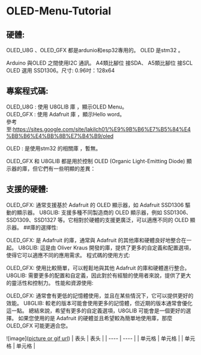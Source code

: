 # OLED-Menu-Tutorial

## 硬體:
OLED_U8G 、OLED_GFX 都是ardunio和esp32專用的。
OLED 是stm32 。

Arduino 與OLED 之間使用I2C 通訊。
A4類比腳位 接SDA、 A5類比腳位 接SCL
OLED 選用 SSD1306。尺寸:   0.96吋：128x64

## 專案程式碼:
OLED_U8G : 使用 U8GLIB 庫  ，顯示OLED Menu。  
OLED_GFX : 使用 Adafruit 庫  ，顯示Hello word。  
參考至:https://sites.google.com/site/lakilch01/%E9%9B%B6%E7%B5%84%E4%BB%B6%E4%BB%8B%E7%B4%B9/oled


OLED : 是使用stm32 的相關庫  ，暫無。

OLED_GFX 和 U8GLIB 都是用於控制 OLED (Organic Light-Emitting Diode) 顯示器的庫，但它們有一些明顯的差異：

## 支援的硬體:

OLED_GFX: 通常支援基於 Adafruit 的 OLED 顯示器，如 Adafruit SSD1306 驅動的顯示器。
U8GLIB: 支援多種不同製造商的 OLED 顯示器，例如 SSD1306、SSD1309、SSD1327 等。它相對於硬體的支援更廣泛，可以適應不同的 OLED 顯示器。
##庫的選擇性:

OLED_GFX: 是 Adafruit 的庫，通常與 Adafruit 的其他庫和硬體良好地整合在一起。
U8GLIB: 這是由 Oliver Kraus 開發的庫，提供了更多的自定義和配置選項，使得它可以適應不同的應用需求。
程式碼的使用方式:

OLED_GFX: 使用比較簡單，可以輕鬆地與其他 Adafruit 的庫和硬體進行整合。
U8GLIB: 需要更多的配置和自定義，因此對於有經驗的使用者來說，提供了更大的靈活性和控制力。
性能和資源使用:

OLED_GFX: 通常會有更低的記憶體使用，並且在某些情況下，它可以提供更好的效能。
U8GLIB: 較老的版本可能會使用更多的記憶體，但近期的版本通常會優化這一點。
總結來說，希望有更多的自定義選項，U8GLIB 可能會是一個更好的選擇。
如果您使用的是 Adafruit 的硬體並且希望較為簡單地使用庫，那麼 OLED_GFX 可能更適合您。

![image]([picture or gif url](https://github.com/sfsf100/OLED-Menu-Tutorial/blob/main/IMG_OLED.jpg))
|  表头   | 表头  |
|  ----  | ----  |
| 单元格  | 单元格 |
| 单元格  | 单元格 |
